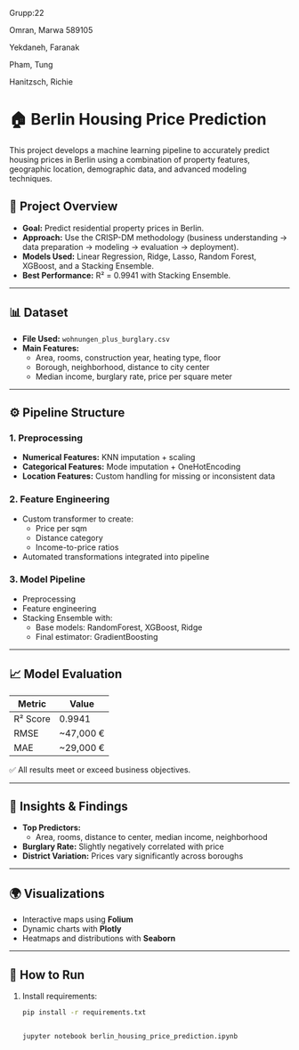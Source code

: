 Grupp:22

Omran, Marwa  589105

Yekdaneh, Faranak

Pham, Tung

Hanitzsch, Richie


# 🏠 Berlin Housing Price Prediction

This project develops a machine learning pipeline to accurately predict housing prices in Berlin using a combination of property features, geographic location, demographic data, and advanced modeling techniques.

## 📌 Project Overview

- **Goal:** Predict residential property prices in Berlin.
- **Approach:** Use the CRISP-DM methodology (business understanding → data preparation → modeling → evaluation → deployment).
- **Models Used:** Linear Regression, Ridge, Lasso, Random Forest, XGBoost, and a Stacking Ensemble.
- **Best Performance:** R² = 0.9941 with Stacking Ensemble.

---

## 📊 Dataset

- **File Used:** `wohnungen_plus_burglary.csv`
- **Main Features:**
  - Area, rooms, construction year, heating type, floor
  - Borough, neighborhood, distance to city center
  - Median income, burglary rate, price per square meter

---

## ⚙️ Pipeline Structure

### 1. **Preprocessing**
- **Numerical Features:** KNN imputation + scaling
- **Categorical Features:** Mode imputation + OneHotEncoding
- **Location Features:** Custom handling for missing or inconsistent data

### 2. **Feature Engineering**
- Custom transformer to create:
  - Price per sqm
  - Distance category
  - Income-to-price ratios
- Automated transformations integrated into pipeline

### 3. **Model Pipeline**
- Preprocessing
- Feature engineering
- Stacking Ensemble with:
  - Base models: RandomForest, XGBoost, Ridge
  - Final estimator: GradientBoosting

---

## 📈 Model Evaluation

| Metric     | Value     |
|------------|-----------|
| R² Score   | 0.9941    |
| RMSE       | ~47,000 € |
| MAE        | ~29,000 € |

✅ All results meet or exceed business objectives.

---

## 🧠 Insights & Findings

- **Top Predictors:**
  - Area, rooms, distance to center, median income, neighborhood
- **Burglary Rate:** Slightly negatively correlated with price
- **District Variation:** Prices vary significantly across boroughs

---

## 🌍 Visualizations

- Interactive maps using **Folium**
- Dynamic charts with **Plotly**
- Heatmaps and distributions with **Seaborn**

---

## 🚀 How to Run

1. Install requirements:
   ```bash
   pip install -r requirements.txt


   jupyter notebook berlin_housing_price_prediction.ipynb

  

